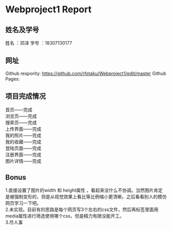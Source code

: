 # Webproject1 Report  
  
## 姓名及学号  
姓名 ：邓泽 学号 ：18307130177
  
## 网址  
Github respority:  https://github.com/rfotaku/Webproject1/edit/master
Github Pages:  
  
## 项目完成情况  
首页——完成  
浏览页——完成  
搜索页——完成  
上传界面——完成  
我的照片——完成  
我的收藏——完成  
登陆页面——完成  
注册界面——完成  
图片详情——完成  
  
## Bonus  
1.直接设置了图片的width 和 height属性 ，看起来没什么不协调。当然图片肯定是被强制变形的，但是从视觉效果上看比等比例缩小更清晰。之后看看别人的模仿网页学习一下吧。  
2.未实现。目前有的思路是每个网页写3个左右的css文件，然后再<link>标签里面用media属性进行筛选使用哪个css，但是精力有限没能开工。  
3.尽人事
